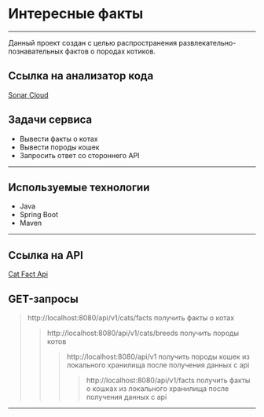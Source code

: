 # Интересные факты

____
Данный проект создан с целью распространения развлекательно-познавательных фактов о породах котиков.

## Ссылка на анализатор кода

[Sonar Cloud](https://sonarcloud.io/summary/new_code?id=egerin11_laba_Java)

## Задачи сервиса

+ Вывести факты о котах
+ Вывести породы кошек
+ Запросить ответ со стороннего API

____

## Используемые технологии

+ Java
+ Spring Boot
+ Maven

____

## Ссылка на API

[Cat Fact Api](https://catfact.ninja/)

## GET-запросы

> http://localhost:8080/api/v1/cats/facts получить факты о котах
>> http://localhost:8080/api/v1/cats/breeds получить породы котов
> >> http://localhost:8080/api/v1 получить породы кошек из локального хранилища после получения данных с api
> >>> http://localhost:8080/api/v1/facts получить факты о кошках из локального хранилища после получения данных с api
____